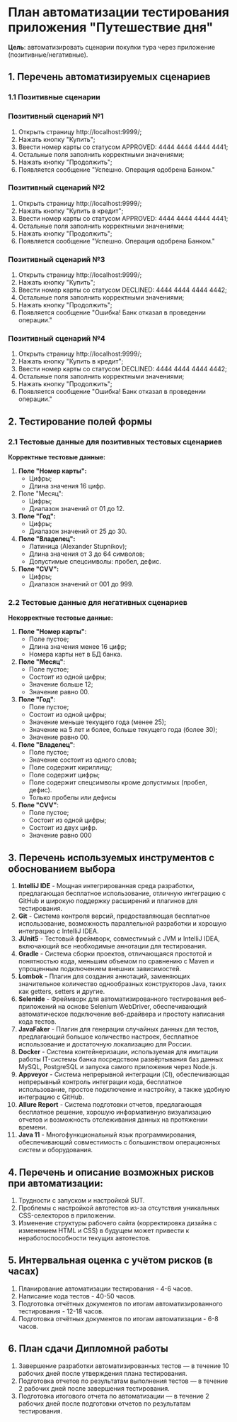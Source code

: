 # План автоматизации тестирования приложения "Путешествие дня"
**Цель**: автоматизировать сценарии покупки тура через приложение (позитивные/негативные).
## 1. Перечень автоматизируемых сценариев
###   1.1 Позитивные сценарии
###   Позитивный сценарий №1
1.	Открыть страницу http://localhost:9999/;
2.	Нажать кнопку "Купить";
3.	Ввести номер карты со статусом APPROVED: 4444 4444 4444 4441;
4.	Остальные поля заполнить корректными значениями;
5.	Нажать кнопку "Продолжить";
6.	Появляется сообщение "Успешно. Операция одобрена Банком."
###      Позитивный сценарий №2
1.	Открыть страницу http://localhost:9999/;
2.	Нажать кнопку "Купить в кредит";
3.	Ввести номер карты со статусом APPROVED: 4444 4444 4444 4441;
4.	Остальные поля заполнить корректными значениями;
5.	Нажать кнопку "Продолжить";
6.	Появляется сообщение "Успешно. Операция одобрена Банком."
###      Позитивный сценарий №3
1.	Открыть страницу http://localhost:9999/;
2.	Нажать кнопку "Купить";
3.	Ввести номер карты со статусом DECLINED: 4444 4444 4444 4442;
4.	Остальные поля заполнить корректными значениями;
5.	Нажать кнопку "Продолжить";
6.	Появляется сообщение "Ошибка! Банк отказал в проведении операции."
###      Позитивный сценарий №4
1.	Открыть страницу http://localhost:9999/;
2.	Нажать кнопку "Купить в кредит";
3.	Ввести номер карты со статусом DECLINED: 4444 4444 4444 4442;
4.	Остальные поля заполнить корректными значениями;
5.	Нажать кнопку "Продолжить";
6.	Появляется сообщение "Ошибка! Банк отказал в проведении операции."
## 2. **Тестирование полей формы**
   ### 2.1 Тестовые данные для позитивных тестовых сценариев
   **Корректные тестовые данные:**
1.	**Поле "Номер карты":**
      *	Цифры;
      *	Длина значения 16 цифр.
2.	Поле "Месяц":
      *	Цифры;
      *	Диапазон значений от 01 до 12.
3.	**Поле "Год":**
      *	Цифры;
      *	Диапазон значений от 25 до 30.
4.	**Поле "Владелец":**
      *	Латиница (Alexander Stupnikov);
      *	Длина значения от 3 до 64 символов;
      *	Допустимые спецсимволы: пробел, дефис.
5.	**Поле "CVV":**
      *	Цифры;
      *	Диапазон значений от 001 до 999.
###      2.2 Тестовые данные для негативных сценариев
   **Некорректные тестовые данные:**
1.	**Поле "Номер карты"**:
      * Поле пустое;
      * Длина значения менее 16 цифр;
      *	Номера карты нет в БД банка.
2.	**Поле "Месяц"**:
      *	Поле пустое;
      *	Состоит из одной цифры;
      *	Значение больше 12;
      *	Значение равно 00.
3.	**Поле "Год"**:
      *	Поле пустое;
      *	Состоит из одной цифры;
      *	Значение меньше текущего года (менее 25);
      *	Значение на 5 лет и более, больше текущего года (более 30);
      *	Значение равно 00.
4.	**Поле "Владелец"**:
      *	Поле пустое;
      *	Значение состоит из одного слова;
      *	Поле содержит кириллицу;
      *	Поле содержит цифры;
      *	Поле содержит спецсимволы кроме допустимых (пробел, дефис).
      * Только пробелы или дефисы
5.	**Поле "CVV"**:
      *	Поле пустое;
      *	Состоит из одной цифры;
      *	Состоит из двух цифр.
      * Значение равно 000
## 3. Перечень используемых инструментов с обоснованием выбора
1.	**IntelliJ IDE** - Мощная интегрированная среда разработки, предлагающая бесплатное использование, отличную интеграцию с GitHub и широкую поддержку расширений и плагинов для тестирования.
2.	**Git** - Система контроля версий, предоставляющая бесплатное использование, возможность параллельной разработки и хорошую интеграцию с IntelliJ IDEA.
3.	**JUnit5** - Тестовый фреймворк, совместимый с JVM и IntelliJ IDEA, включающий все необходимые аннотации для тестирования.
4.	**Gradle** - Система сборки проектов, отличающаяся простотой и понятностью кода, меньшим объемом по сравнению с Maven и упрощенным подключением внешних зависимостей.
5.	**Lombok** - Плагин для создания аннотаций, заменяющих значительное количество однообразных конструкторов Java, таких как getters, setters и другие.
6.	**Selenide** - Фреймворк для автоматизированного тестирования веб-приложений на основе Selenium WebDriver, обеспечивающий автоматическое подключение веб-драйвера и простоту написания кода тестов.
7.	**JavaFaker** - Плагин для генерации случайных данных для тестов, предлагающий большое количество настроек, бесплатное использование и достаточную локализацию для России.
8.	**Docker** - Система контейнеризации, используемая для имитации работы IT-системы банка посредством развёртывания баз данных MySQL, PostgreSQL и запуска самого приложения через Node.js.
9.	**Appveyor** - Система непрерывной интеграции (CI), обеспечивающая непрерывный контроль интеграции кода, бесплатное использование, простое подключение и настройку, а также удобную интеграцию с GitHub.
10.	**Allure Report** - Система подготовки отчетов, предлагающая бесплатное решение, хорошую информативную визуализацию отчетов и возможность отслеживания данных на протяжении времени.
11.	**Java 11** - Многофункциональный язык программирования, обеспечивающий совместимость с большинством операционных систем и оборудования.
## 4. Перечень и описание возможных рисков при автоматизации:
1.	Трудности с запуском и настройкой SUT.
2.	Проблемы с настройкой автотестов из-за отсутствия уникальных CSS-селекторов в приложении.
3.	Изменение структуры рабочего сайта (корректировка дизайна с изменением HTML и CSS) в будущем может привести к неработоспособности текущих автотестов.
## 5. Интервальная оценка с учётом рисков (в часах)
1.	Планирование автоматизации тестирования - 4-6 часов.
2.	Написание кода тестов - 40-50 часов.
3.	Подготовка отчётных документов по итогам автоматизированного тестирования - 12-18 часов.
4.	Подготовка отчётных документов по итогам автоматизации - 6-8 часов.
## 6. План сдачи Дипломной работы
1.	Завершение разработки автоматизированных тестов — в течение 10 рабочих дней после утверждения плана тестирования.
2.	Подготовка отчетов по результатам выполнения тестов — в течение 2 рабочих дней после завершения тестирования.
3.	Подготовка итогового отчета по автоматизации — в течение 2 рабочих дней после подготовки отчетов по результатам тестирования.
